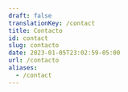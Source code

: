 ```yaml
---
draft: false
translationKey: /contact
title: Contacto
id: contact
slug: contacto
date: 2023-01-05T23:02:59-05:00
url: /contacto
aliases:
  - /contact
---
```

